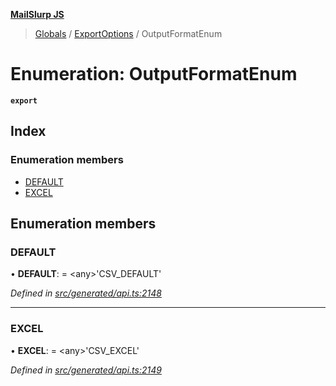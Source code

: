 **[MailSlurp JS](../README.md)**

> [Globals](../README.md) / [ExportOptions](../modules/exportoptions.md) / OutputFormatEnum

# Enumeration: OutputFormatEnum

**`export`** 

## Index

### Enumeration members

* [DEFAULT](exportoptions.outputformatenum.md#default)
* [EXCEL](exportoptions.outputformatenum.md#excel)

## Enumeration members

### DEFAULT

•  **DEFAULT**:  = \<any>'CSV\_DEFAULT'

*Defined in [src/generated/api.ts:2148](https://github.com/mailslurp/mailslurp-client/blob/e4d4355/src/generated/api.ts#L2148)*

___

### EXCEL

•  **EXCEL**:  = \<any>'CSV\_EXCEL'

*Defined in [src/generated/api.ts:2149](https://github.com/mailslurp/mailslurp-client/blob/e4d4355/src/generated/api.ts#L2149)*
